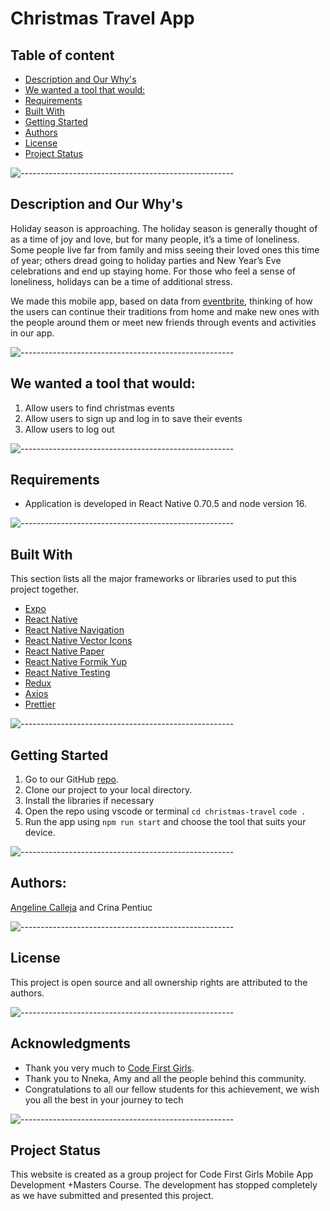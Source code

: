 # Christmas Travel App

## Table of content
- [Description and Our Why's](#Description-and-Our-Why's)
- [We wanted a tool that would:](#We-wanted-a-tool-that-would)
- [Requirements](#Requirements)
- [Built With](#Built-With)
- [Getting Started](#Getting-Started)
- [Authors](#Authors)
- [License](#License)
- [Project Status](#Project-Status)

![-----------------------------------------------------](https://raw.githubusercontent.com/andreasbm/readme/master/assets/lines/rainbow.png)

## Description and Our Why's
Holiday season is approaching. The holiday season is generally thought of as a time of joy and love, but for many people, it’s a time of loneliness. Some people live far from family and miss seeing their loved ones this time of year; others dread going to holiday parties and New Year’s Eve celebrations and end up staying home. For those who feel a sense of loneliness, holidays can be a time of additional stress. 

We made this mobile app, based on data from [eventbrite](https://www.eventbrite.com/platform/api), thinking of how the users can continue their traditions from home and make new ones with the people around them or meet new friends through events and activities in our app.



![-----------------------------------------------------](https://raw.githubusercontent.com/andreasbm/readme/master/assets/lines/rainbow.png)

## We wanted a tool that would:
1. Allow users to find christmas events
2. Allow users to sign up and log in to save their events
3. Allow users to log out

![-----------------------------------------------------](https://raw.githubusercontent.com/andreasbm/readme/master/assets/lines/rainbow.png)

## Requirements
- Application is developed in React Native 0.70.5 and node version 16.

![-----------------------------------------------------](https://raw.githubusercontent.com/andreasbm/readme/master/assets/lines/rainbow.png)

## Built With
This section lists all the major frameworks or libraries used to put this project together.
- [Expo](https://expo.dev/)
- [React Native](https://reactnative.dev/)
- [React Native Navigation](https://reactnavigation.org/)
- [React Native Vector Icons](https://oblador.github.io/react-native-vector-icons/)
- [React Native Paper](https://reactnativepaper.com/)
- [React Native Formik Yup](https://medium.com/fotontech/react-native-formik-yup-%EF%B8%8F-18465e020ea0)
- [React Native Testing](https://reactnative.dev/docs/testing-overview)
- [Redux](https://redux.js.org/introduction/getting-started)
- [Axios](https://blog.logrocket.com/using-axios-react-native-manage-api-requests/)
- [Prettier](https://prettier.io/)


![-----------------------------------------------------](https://raw.githubusercontent.com/andreasbm/readme/master/assets/lines/rainbow.png)

## Getting Started
1. Go to our GitHub [repo](https://github.com/agcdtmr/christmas-travel).
2. Clone our project to your local directory.
3. Install the libraries if necessary
4. Open the repo using vscode or terminal `cd christmas-travel` `code .`
5. Run the app using `npm run start` and choose the tool that suits your device.


![-----------------------------------------------------](https://raw.githubusercontent.com/andreasbm/readme/master/assets/lines/rainbow.png)

## Authors:
[Angeline Calleja](https://www.linkedin.com/in/anjcalleja/) and Crina Pentiuc

![-----------------------------------------------------](https://raw.githubusercontent.com/andreasbm/readme/master/assets/lines/rainbow.png)

## License
This project is open source and all ownership rights are attributed to the authors.

![-----------------------------------------------------](https://raw.githubusercontent.com/andreasbm/readme/master/assets/lines/rainbow.png)

## Acknowledgments
- Thank you very much to [Code First Girls](https://codefirstgirls.com/).
- Thank you to Nneka, Amy and all the people behind this community.
- Congratulations to all our fellow students for this achievement, we wish you all the best in your journey to tech

![-----------------------------------------------------](https://raw.githubusercontent.com/andreasbm/readme/master/assets/lines/rainbow.png)

## Project Status
This website is created as a group project for Code First Girls Mobile App Development +Masters Course.
The development has stopped completely as we have submitted and presented this project.
